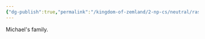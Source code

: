 ```yaml
---
{"dg-publish":true,"permalink":"/kingdom-of-zemland/2-np-cs/neutral/rasbroth/"}
---
```



Michael's family.